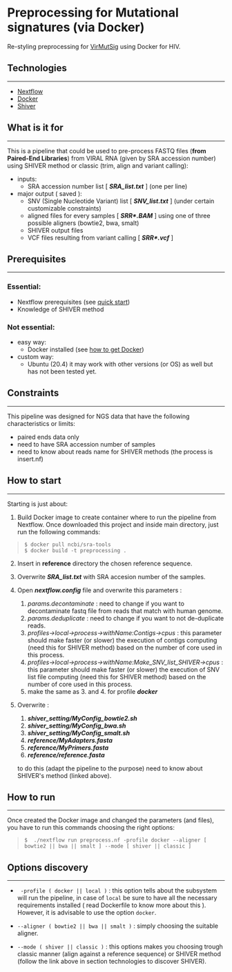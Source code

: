 # Preprocessing for Mutational signatures (via Docker)
Re-styling preprocessing for [VirMutSig](https://github.com/BIMIB-DISCo/VirMutSig) using Docker for HIV.

## Technologies
***
* [Nextflow](https://www.nextflow.io/)
* [Docker](https://www.docker.com/)
* [Shiver](https://github.com/ChrisHIV/shiver)

## What is it for
***
This is a pipeline that could be used to pre-process FASTQ files (**from Paired-End Libraries**) from VIRAL RNA (given by SRA accession number) using SHIVER method or classic (trim, align and variant calling):
 - inputs: 
    - SRA accession number list [ ***SRA_list.txt*** ] (one per line)
 - major output ( saved ):
    - SNV (Single Nucleotide Variant) list [ ***SNV_list.txt*** ] (under certain customizable constraints)
    - aligned files for every samples [ ***SRR\*.BAM*** ] using one of three possible aligners (bowtie2, bwa, smalt)
    - SHIVER output files
    - VCF files resulting from variant calling [ ***SRR\*.vcf*** ]
## Prerequisites
***
### Essential:
- Nextflow prerequisites (see [quick start](https://www.nextflow.io/))
- Knowledge of SHIVER method
### Not essential:
- easy way:
    - Docker installed (see [how to get Docker](https://docs.docker.com/get-docker/))
- custom way:
    - Ubuntu (20.4) it may work with other versions (or OS) as well but has not been tested yet.

## Constraints
***
This pipeline was designed for NGS data that have the following characteristics or limits:
- paired ends data only
- need to have SRA accession number of samples
- need to know about reads name for SHIVER methods (the process is insert.nf)

## How to start
***
Starting is just about:
1. Build Docker image to create container where to run the pipeline from Nextflow. Once downloaded this project and inside main directory, just run the following commands:
> ```
> $ docker pull ncbi/sra-tools
> $ docker build -t preprocessing .
> ```
2. Insert in **reference** directory the chosen reference sequence.

3. Overwrite ***SRA_list.txt*** with SRA accesion number of the samples. 

4. Open ***nextflow.config*** file and overwrite this parameters :

    1. *params.decontaminate* : need to change if you want to decontaminate fastq file from reads that match with human genome.
    2. *params.deduplicate* : need to change if you want to not de-duplicate reads.
    3. *profiles->local->process->withName:Contigs->cpus* : this parameter should make faster (or slower) the execution of contigs computing (need this for SHIVER method) based on the number of core used in this process. 
    4. *profiles->local->process->withName:Make_SNV_list_SHIVER->cpus* : this parameter should make faster (or slower) the execution of SNV list file computing (need this for SHIVER method) based on the number of core used in this process.
    5. make the same as 3. and 4. for profile ***docker***

5. Overwrite :
    1. ***shiver_setting/MyConfig_bowtie2.sh***
    2. ***shiver_setting/MyConfig_bwa.sh***
    3. ***shiver_setting/MyConfig_smalt.sh***
    4. ***reference/MyAdapters.fasta***
    5. ***reference/MyPrimers.fasta***
    6. ***reference/reference.fasta***

    to do this (adapt the pipeline to the purpose) need to know about SHIVER's method (linked above).

## How to run
***
Once created the Docker image and changed the parameters (and files), you have to run this commands choosing the right options:
> ```
> $  ./nextflow run preprocess.nf -profile docker --aligner [ bowtie2 || bwa || smalt ] --mode [ shiver || classic ]
> ```
<!--- Comments are Fun 
## How to install (custom way)
***
This mode of use is not recommended and has not been thoroughly tested to be able to consider it correct.
Installation is just about:
1. Using Ubuntu (20.04) execute all the CMD command (better if in roder) in ***Dockerfile*** (even the ENV command for PATH), in particular you have to execute commands regarding the initial SHIVER configuration in the main folder of the pipeline.

2. In the main directory of this pipeline there must be the following folders and files (following the CMD in ***Dockerfile*** this will happen automatically) :
    1. **shiver-1.5.8** (simply the download of SHIVER version 1.5.8)
    2. **shiver_settings/setting_bowtie2**
    3. **shiver_settings/setting_bwa**
    4. **shiver_settings/setting_smalt**
    5. ***shiver_settings/MyConfig_bowtie2.sh***
    6. ***shiver_settings/MyConfig_bwa.sh***
    7. ***shiver_settings/MyConfig_smalt.sh***

3. Overwrite the reference fasta file ***reference/reference.fasta*** with the choosen sequence.

4. Overwrite ***SRA_list.txt*** with SRA accesion number of the samples. 

5. Open ***nextflow.config*** file and overwrite this parameters :

    1. *profiles->local->process->withName:Contigs->cpus* : this parameter should make faster (or slower) the execution of contigs computing (need this for SHIVER method) based on the number of core used in this process. 
    2. *profiles->local->process->withName:Make_SNV_list_SHIVER->cpus* : this parameter should make faster (or slower) the execution of SNV list file computing (need this for SHIVER method) based on the number of core used in this process.
    3. make the same as 2. and 3. for profile ***docker***

6. Overwrite :
    1. ***shiver_setting/MyConfig_bowtie2.sh***
    2. ***shiver_setting/MyConfig_bwa.sh***
    3. ***shiver_setting/MyConfig_smalt.sh***
    4. ***reference/MyAdapters.fasta***
    5. ***reference/MyPrimers.fasta***

    to do this (adapt the pipeline to the purpose) need to know about SHIVER's method (linked above).

## How to use (custom way)
***
Once created the Docker image, you have to see trough the file ***nextflow.config*** to check you have only to run this commands choosing the right options:
```
$  ./nextflow run preprocess.nf -profile local --aligner [ bowtie2 || bwa || smalt ] --mode [ shiver || classic ]
```
-->
## Options discovery
***
* ``` -profile ( docker || local )``` : this option tells about the subsystem will run the pipeline, in case of ``` local ``` be sure to have all the necessary requirements installed ( read Dockerfile to know more about this ). However, it is advisable to use the option ``` docker ```.

* ``` --aligner ( bowtie2 || bwa || smalt ) ``` : simply choosing the suitable aligner.

* ``` --mode ( shiver || classic ) ``` : this options makes you choosing trough classic manner (align against a reference sequence) or SHIVER method (follow the link above in section technologies to discover SHIVER).